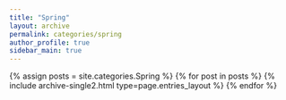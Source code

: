 ```yaml
---
title: "Spring"
layout: archive
permalink: categories/spring
author_profile: true
sidebar_main: true
---
```


{% assign posts = site.categories.Spring %}
{% for post in posts %} {% include archive-single2.html type=page.entries_layout %} {% endfor %}